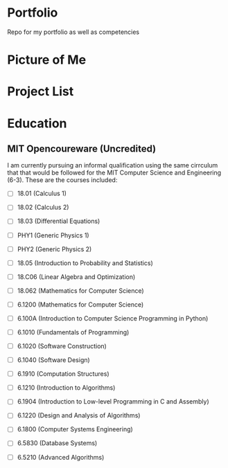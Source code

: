 # Portfolio
Repo for my portfolio as well as competencies

# Picture of Me

# Project List 

# Education
## MIT Opencoureware (Uncredited)
I am currently pursuing an informal qualification using the same cirrculum that that would be followed for the MIT Computer Science and Engineering (6-3).
These are the courses included:

* [ ] 18.01   (Calculus 1) 
* [ ] 18.02   (Calculus 2) 
* [ ] 18.03   (Differential Equations)
* [ ] PHY1    (Generic Physics 1) 
* [ ] PHY2    (Generic Physics 2)
* [ ] 18.05   (Introduction to Probability and Statistics)
* [ ] 18.C06  (Linear Algebra and Optimization)
* [ ] 18.062  (Mathematics for Computer Science)
* [ ] 6.1200  (Mathematics for Computer Science)
* [ ] 6.100A  (Introduction to Computer Science Programming in Python)
* [ ] 6.1010  (Fundamentals of Programming)
* [ ] 6.1020  (Software Construction)
* [ ] 6.1040  (Software Design)
* [ ] 6.1910  (Computation Structures)
* [ ] 6.1210  (Introduction to Algorithms)
* [ ] 6.1904  (Introduction to Low-level Programming in C and Assembly)
* [ ] 6.1220  (Design and Analysis of Algorithms)
* [ ] 6.1800  (Computer Systems Engineering)
* [ ] 6.5830  (Database Systems)
* [ ] 6.5210  (Advanced Algorithms)




